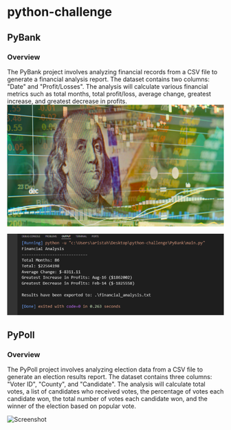 # python-challenge

## PyBank
### Overview
The PyBank project involves analyzing financial records from a CSV file to generate a financial analysis report. The dataset contains two columns: "Date" and "Profit/Losses". The analysis will calculate various financial metrics such as total months, total profit/loss, average change, greatest increase, and greatest decrease in profits.
![Screenshot](https://github.com/floraaka/python-challenge/blob/main/PyBank/revenue-per-lead.png66976369a6a1056545.jpg)

![Screenshot](https://github.com/floraaka/python-challenge/blob/main/PyBank/Screnshot1.png)

## PyPoll
### Overview
The PyPoll project involves analyzing election data from a CSV file to generate an election results report. The dataset contains three columns: "Voter ID", "County", and "Candidate". The analysis will calculate total votes, a list of candidates who received votes, the percentage of votes each candidate won, the total number of votes each candidate won, and the winner of the election based on popular vote.

![Screenshot](https://github.com/floraaka/python-challenge/blob/main/PyPoll/Screnshot2.png)
